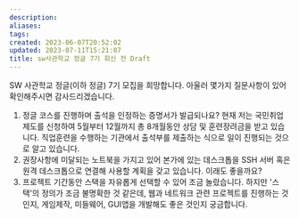 ```yaml
---
description:
aliases: 
tags: 
created: 2023-06-07T20:52:02
updated: 2023-07-11T15:21:07
title: sw사관학교 정글 7기 회신 전 Draft
---
```

SW 사관학교 정글(이하 정글) 7기 모집을 희망합니다. 아울러 몇가지 질문사항이 있어 확인해주시면 감사드리겠습니다.

1. 정글 코스를 진행하며 출석을 인정하는 증명서가 발급되나요? 현재 저는 국민취업제도를 신청하여 5월부터 12월까지 총 8개월동안 상담 및 훈련장려금을 받고 있습니다. 직업훈련을 수행하는 기관에서 출석부를 제출하는 식으로 일이 진행되는 것으로 알고 있습니다.
2. 권장사항에 미달되는 노트북을 가지고 있어 본가에 있는 데스크톱을 SSH 서버 혹은 원격 데스크톱으로 연결해 사용할 계획을 갖고 있습니다. 이래도 좋을까요?
3. 프로젝트 기간동안 스택을 자유롭게 선택할 수 있어 조금 놀랐습니다. 하지만 '스택'의 정의가 조금 불명확한 것 같은데, 웹과 네트워크 관련 프로젝트를 진행하는 것인지, 게임제작, 미들웨어, GUI앱을 개발해도 좋은 것인지 궁금합니다.